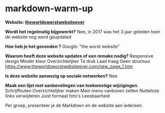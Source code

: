 markdown-warm-up
======
**Website: [theworldsworstwebsiteever](https://www.theworldsworstwebsiteever.com/)**

**Wordt het regelmatig bijgewerkt?**
Nee, in 2017 was het 3 jaar geleden toen de website nog werd geupdated

**Hoe heb je het gevonden ?**
Google: "the worst website"

**Waarom heeft deze website updates of een remake nodig?**
Responsive design
Minder kleur
Overzichtelijker
Te druk
Laad traag
Geen structuur
https://www.theworldsworstwebsiteever.com/new_page_1.htm

**Is deze website aanwezig op sociale netwerken?**
Nee

**Maak een lijst met aanbevelingen van toekomstige wijzigingen.**
Schrijffouten
Overzichtelijker maken
Main menu vanboven zetten
Nutteloze links verwijderen
Juist formaat foto's
Leesbaarheid

Per groep, presenteer je de Markdown en de website aan iedereen.
